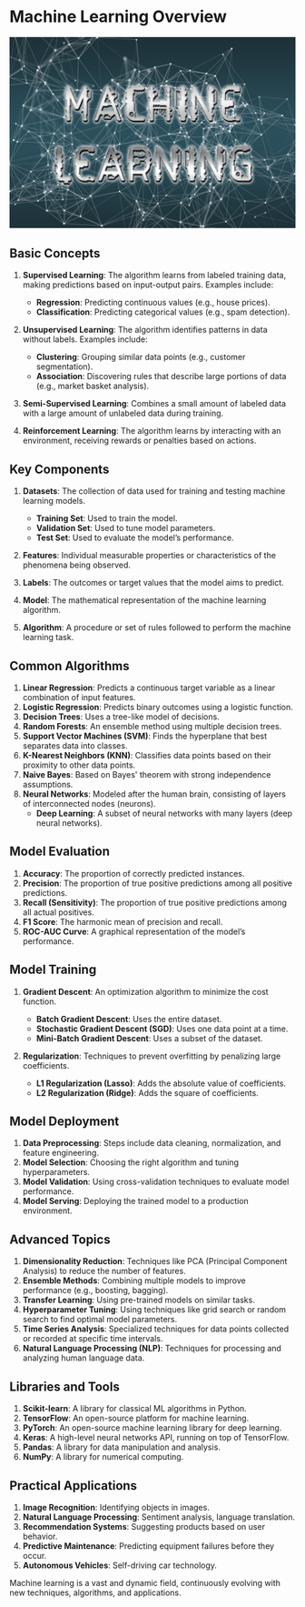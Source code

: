 # Machine Learning Overview

![alt text](image.png)

## Basic Concepts

1. **Supervised Learning**: The algorithm learns from labeled training data, making predictions based on input-output pairs. Examples include:

   - **Regression**: Predicting continuous values (e.g., house prices).
   - **Classification**: Predicting categorical values (e.g., spam detection).

2. **Unsupervised Learning**: The algorithm identifies patterns in data without labels. Examples include:

   - **Clustering**: Grouping similar data points (e.g., customer segmentation).
   - **Association**: Discovering rules that describe large portions of data (e.g., market basket analysis).

3. **Semi-Supervised Learning**: Combines a small amount of labeled data with a large amount of unlabeled data during training.

4. **Reinforcement Learning**: The algorithm learns by interacting with an environment, receiving rewards or penalties based on actions.

## Key Components

1. **Datasets**: The collection of data used for training and testing machine learning models.

   - **Training Set**: Used to train the model.
   - **Validation Set**: Used to tune model parameters.
   - **Test Set**: Used to evaluate the model’s performance.

2. **Features**: Individual measurable properties or characteristics of the phenomena being observed.

3. **Labels**: The outcomes or target values that the model aims to predict.

4. **Model**: The mathematical representation of the machine learning algorithm.

5. **Algorithm**: A procedure or set of rules followed to perform the machine learning task.

## Common Algorithms

1. **Linear Regression**: Predicts a continuous target variable as a linear combination of input features.
2. **Logistic Regression**: Predicts binary outcomes using a logistic function.
3. **Decision Trees**: Uses a tree-like model of decisions.
4. **Random Forests**: An ensemble method using multiple decision trees.
5. **Support Vector Machines (SVM)**: Finds the hyperplane that best separates data into classes.
6. **K-Nearest Neighbors (KNN)**: Classifies data points based on their proximity to other data points.
7. **Naive Bayes**: Based on Bayes' theorem with strong independence assumptions.
8. **Neural Networks**: Modeled after the human brain, consisting of layers of interconnected nodes (neurons).
   - **Deep Learning**: A subset of neural networks with many layers (deep neural networks).

## Model Evaluation

1. **Accuracy**: The proportion of correctly predicted instances.
2. **Precision**: The proportion of true positive predictions among all positive predictions.
3. **Recall (Sensitivity)**: The proportion of true positive predictions among all actual positives.
4. **F1 Score**: The harmonic mean of precision and recall.
5. **ROC-AUC Curve**: A graphical representation of the model’s performance.

## Model Training

1. **Gradient Descent**: An optimization algorithm to minimize the cost function.

   - **Batch Gradient Descent**: Uses the entire dataset.
   - **Stochastic Gradient Descent (SGD)**: Uses one data point at a time.
   - **Mini-Batch Gradient Descent**: Uses a subset of the dataset.

2. **Regularization**: Techniques to prevent overfitting by penalizing large coefficients.
   - **L1 Regularization (Lasso)**: Adds the absolute value of coefficients.
   - **L2 Regularization (Ridge)**: Adds the square of coefficients.

## Model Deployment

1. **Data Preprocessing**: Steps include data cleaning, normalization, and feature engineering.
2. **Model Selection**: Choosing the right algorithm and tuning hyperparameters.
3. **Model Validation**: Using cross-validation techniques to evaluate model performance.
4. **Model Serving**: Deploying the trained model to a production environment.

## Advanced Topics

1. **Dimensionality Reduction**: Techniques like PCA (Principal Component Analysis) to reduce the number of features.
2. **Ensemble Methods**: Combining multiple models to improve performance (e.g., boosting, bagging).
3. **Transfer Learning**: Using pre-trained models on similar tasks.
4. **Hyperparameter Tuning**: Using techniques like grid search or random search to find optimal model parameters.
5. **Time Series Analysis**: Specialized techniques for data points collected or recorded at specific time intervals.
6. **Natural Language Processing (NLP)**: Techniques for processing and analyzing human language data.

## Libraries and Tools

1. **Scikit-learn**: A library for classical ML algorithms in Python.
2. **TensorFlow**: An open-source platform for machine learning.
3. **PyTorch**: An open-source machine learning library for deep learning.
4. **Keras**: A high-level neural networks API, running on top of TensorFlow.
5. **Pandas**: A library for data manipulation and analysis.
6. **NumPy**: A library for numerical computing.

## Practical Applications

1. **Image Recognition**: Identifying objects in images.
2. **Natural Language Processing**: Sentiment analysis, language translation.
3. **Recommendation Systems**: Suggesting products based on user behavior.
4. **Predictive Maintenance**: Predicting equipment failures before they occur.
5. **Autonomous Vehicles**: Self-driving car technology.

Machine learning is a vast and dynamic field, continuously evolving with new techniques, algorithms, and applications.

